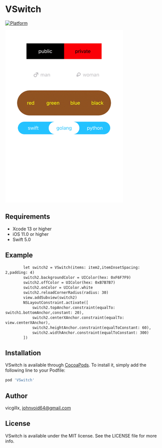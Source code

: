 # VSwitch


[![Platform](https://img.shields.io/cocoapods/p/ios)](https://cocoapods.org/pods/VSwitch)

![Preview 1](https://github.com/vicgillx/VSwitch/blob/main/preview.gif)


## Requirements
* Xcode 13 or higher
* iOS 11.0 or higher
* Swift 5.0

## Example
```
        let switch2 = VSwitch(items: item2,itemInsetSpacing: 2,padding: 4)
        switch2.backgroundColor = UIColor(hex: 0xF6F7F9)
        switch2.offColor = UIColor(hex: 0xB7B7B7)
        switch2.onColor = UIColor.white
        switch2.reloadCornerRadius(radius: 30)
        view.addSubview(switch2)
        NSLayoutConstraint.activate([
            switch2.topAnchor.constraint(equalTo: switch1.bottomAnchor,constant: 20),
            switch2.centerXAnchor.constraint(equalTo: view.centerXAnchor),
            switch2.heightAnchor.constraint(equalToConstant: 60),
            switch2.widthAnchor.constraint(equalToConstant: 300)
        ])
```

## Installation

VSwitch is available through [CocoaPods](https://cocoapods.org). To install
it, simply add the following line to your Podfile:

```ruby
pod 'VSwitch'
```

## Author

vicgillx, johnvoid64@gmail.com

## License

VSwitch is available under the MIT license. See the LICENSE file for more info.
